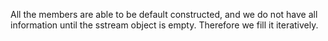 All the members are able to be default constructed, and we do not have all information until the sstream object is empty. Therefore we fill it iteratively.